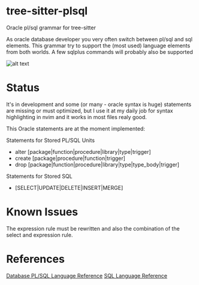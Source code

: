 # tree-sitter-plsql
Oracle pl/sql grammar for tree-sitter

As oracle database developer you very often switch between pl/sql and sql elements. This grammar try to support the (most used) language elements from both worlds.
A few sqlplus commands will probably also be supported


![alt text](https://github.com/AndreasMaierDe/tree-sitter-plsql/blob/main/img/screenshot_pks.png)

# Status
It's in development and some (or many - oracle syntax is huge) statements are missing or must optimized, but I use it at my daily job for syntax highlighting in nvim and it works in most files realy good.

This Oracle statements are at the moment implemented:

Statements for Stored PL/SQL Units
- alter [package|function|procedure|library|type|trigger]
- create [package|procedure|function|trigger]
- drop [package|function|procedure|library|type|type_body|trigger]

Statements for Stored SQL
- [SELECT|UPDATE|DELETE|INSERT|MERGE]

# Known Issues
The expression rule must be rewritten and also the combination of the select and expression rule.

# References
[Database PL/SQL Language Reference](https://docs.oracle.com/en/database/oracle/oracle-database/21/lnpls/index.html)
[SQL Language Reference](https://docs.oracle.com/en/database/oracle/oracle-database/21/lnpls/index.html)
